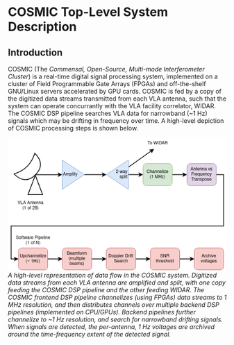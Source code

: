 # COSMIC Top-Level System Description

## Introduction

COSMIC (The _Commensal, Open-Source, Multi-mode Interferometer Cluster_) is a real-time digital signal processing system, implemented on a cluster of Field Programmable Gate Arrays (FPGAs) and off-the-shelf GNU/Linux servers accelerated by GPU cards.
COSMIC is fed by a copy of the digitized data streams transmitted from each VLA antenna, such that the system can operate concurrantly with the VLA facility correlator, WIDAR.
The COSMIC DSP pipeline searches VLA data for narrowband (~1 Hz) signals which may be drifting in frequency over time.
A high-level depiction of COSMIC processing steps is shown below.

![cosmic_dataflow](./_figures/COSMIC_Dataflow.png)
*A high-level representation of data flow in the COSMIC system.
Digitized data streams from each VLA antenna are amplified and split, with one copy feeding the COSMIC DSP pipeline and the other feeding WIDAR.
The COSMIC frontend DSP pipeline channelizes (using FPGAs) data streams to 1 MHz resolution, and then distributes channels over multiple backend DSP pipelines (implemented on CPU/GPUs).
Backend pipelines further channelize to ~1 Hz resolution, and search for narrowband drifting signals.
When signals are detected, the per-antenna, 1 Hz voltages are archived around the time-frequency extent of the detected signal.*
